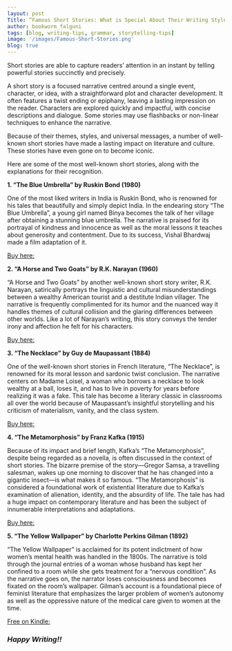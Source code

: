 ```yaml
---
layout: post
Title: “Famous Short Stories: What is Special About Their Writing Style”
author: bookworm_falguni
tags: [blog, writing-tips, grammar, storytelling-tips]
image: '/images/Famous-Short-Stories.png'
blog: true
---
```

Short stories are able to capture readers’ attention in an instant by telling powerful stories succinctly and precisely. 

A short story is a focused narrative centred around a single event, character, or idea, with a straightforward plot and character development. It often features a twist ending or epiphany, leaving a lasting impression on the reader. Characters are explored quickly and impactful, with concise descriptions and dialogue. Some stories may use flashbacks or non-linear techniques to enhance the narrative.

Because of their themes, styles, and universal messages, a number of well-known short stories have made a lasting impact on literature and culture. These stories have even gone on to become iconic. 

Here are some of the most well-known short stories, along with the explanations for their recognition. 

**1. “The Blue Umbrella” by Ruskin Bond (1980)**

One of the most liked writers in India is Ruskin Bond, who is renowned for his tales that beautifully and simply depict India. In the endearing story “The Blue Umbrella”, a young girl named Binya becomes the talk of her village after obtaining a stunning blue umbrella. The narrative is praised for its portrayal of kindness and innocence as well as the moral lessons it teaches about generosity and contentment. Due to its success, Vishal Bhardwaj made a film adaptation of it. 

[Buy here:](https://amzn.to/3Auj18B)

**2. “A Horse and Two Goats” by R.K. Narayan (1960)**

“A Horse and Two Goats” by another well-known short story writer, R.K. Narayan, satirically portrays the linguistic and cultural misunderstandings between a wealthy American tourist and a destitute Indian villager. The narrative is frequently complimented for its humor and the nuanced way it handles themes of cultural collision and the glaring differences between other worlds. Like a lot of Narayan’s writing, this story conveys the tender irony and affection he felt for his characters. 

[Buy here:](https://amzn.to/3SRLnQr)

**3. “The Necklace” by Guy de Maupassant (1884)**

One of the well-known short stories in French literature, “The Necklace”, is renowned for its moral lesson and sardonic twist conclusion. The narrative centers on Madame Loisel, a woman who borrows a necklace to look wealthy at a ball, loses it, and has to live in poverty for years before realizing it was a fake. This tale has become a literary classic in classrooms all over the world because of Maupassant’s insightful storytelling and his criticism of materialism, vanity, and the class system. 

[Buy here:](https://amzn.to/3MacrqC)

**4. “The Metamorphosis” by Franz Kafka (1915)**

Because of its impact and brief length, Kafka’s “The Metamorphosis”, despite being regarded as a novella, is often discussed in the context of short stories. The bizarre premise of the story—Gregor Samsa, a travelling salesman, wakes up one morning to discover that he has changed into a gigantic insect—is what makes it so famous. “The Metamorphosis” is considered a foundational work of existential literature due to Kafka’s examination of alienation, identity, and the absurdity of life. The tale has had a huge impact on contemporary literature and has been the subject of innumerable interpretations and adaptations. 

[Buy here:](https://amzn.to/3XbXfzp)

**5. “The Yellow Wallpaper” by Charlotte Perkins Gilman (1892)**

“The Yellow Wallpaper” is acclaimed for its potent indictment of how women’s mental health was handled in the 1800s. The narrative is told through the journal entries of a woman whose husband has kept her confined to a room while she gets treatment for a “nervous condition”. As the narrative goes on, the narrator loses consciousness and becomes fixated on the room’s wallpaper. Gilman’s account is a foundational piece of feminist literature that emphasizes the larger problem of women’s autonomy as well as the oppressive nature of the medical care given to women at the time. 

[Free on Kindle:](https://amzn.to/3yBI5u5)

### ***Happy Writing!!***



